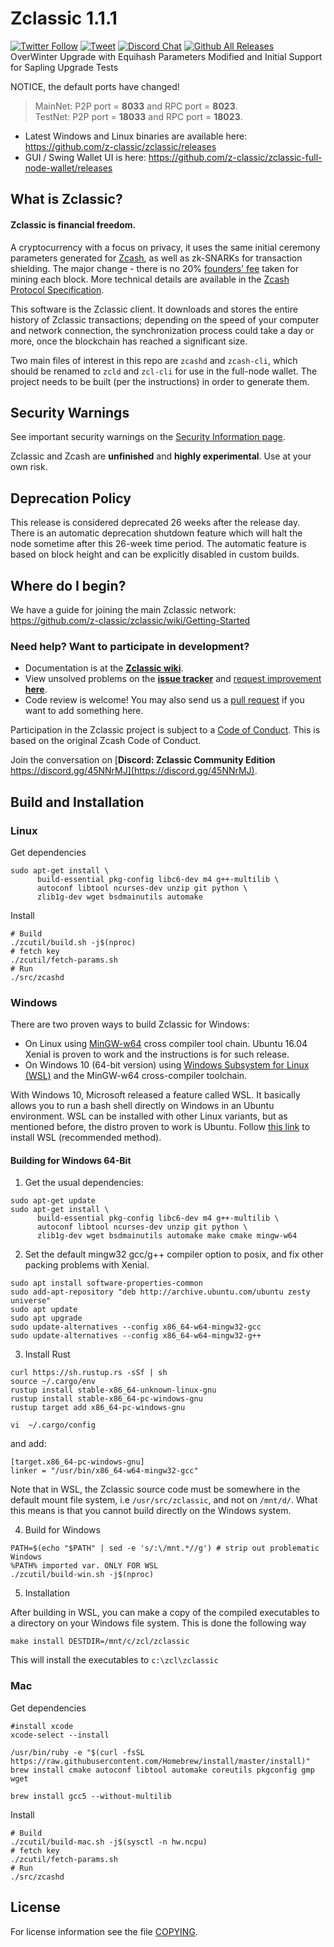 Zclassic 1.1.1
===============
[![Twitter Follow](https://img.shields.io/twitter/follow/z-classic.svg?style=social)](https://twitter.com/ZclassicDev)
[![Tweet](https://img.shields.io/twitter/url/https/github.com/ZclassicDev/ZclassicDev.github.io/README.md.svg?style=social)](https://twitter.com/intent/tweet?text=Check%20out%20Zclassic%20community's%20continuity%20plan%20-%20open%20to%20your%20feedback%20/%20suggestions:%20%F0%9F%A4%97%20%9C%A8%20https://github.com/ZclassicDev/ZclassicDev.github.io/README.md)
[![Discord Chat](https://img.shields.io/discord/308323056592486420.svg)](https://discord.gg/45NNrMJ) [![Github All Releases](https://img.shields.io/github/downloads/atom/atom/total.svg?style=flat)](https://github.com/z-classic/zclassic/releases)<br/>
OverWinter Upgrade with Equihash Parameters Modified and Initial Support for Sapling Upgrade Tests

NOTICE, the default ports have changed!
> MainNet: P2P port =  **8033** and RPC port =  **8023**. <br/>
> TestNet: P2P port = **18033** and RPC port = **18023**.
* Latest Windows and Linux binaries are available here: https://github.com/z-classic/zclassic/releases
* GUI / Swing Wallet UI is here: https://github.com/z-classic/zclassic-full-node-wallet/releases <br/>

What is Zclassic?
-----------------
#### Zclassic is financial freedom.

A cryptocurrency with a focus on privacy, it uses the same initial ceremony
parameters generated for [Zcash](https://github.com/zcash/zcash), as well as
zk-SNARKs for transaction shielding. The major change - there is no 20%
[founders' fee](https://blog.z.cash/funding/) taken for mining each block.
More technical details are available in the [Zcash Protocol Specification](https://github.com/zcash/zips/raw/master/protocol/protocol.pdf).

This software is the Zclassic client. It downloads and stores the entire
history of Zclassic transactions; depending on the speed of your computer
and network connection, the synchronization process could take a day or
more, once the blockchain has reached a significant size.

Two main files of interest in this repo are `zcashd` and `zcash-cli`,
which should be renamed to `zcld` and `zcl-cli` for use in the full-node
wallet. The project needs to be built (per the instructions) in order to
generate them.

Security Warnings
-----------------
See important security warnings on the
[Security Information page](https://z.cash/support/security/).

Zclassic and Zcash are **unfinished** and **highly experimental**. Use at your own risk.

Deprecation Policy
------------------
This release is considered deprecated 26 weeks after the release day.
There is an automatic deprecation shutdown feature which will halt the node
sometime after this 26-week time period. The automatic feature is based on
block height and can be explicitly disabled in custom builds.

Where do I begin?
-----------------
We have a guide for joining the main Zclassic network:
https://github.com/z-classic/zclassic/wiki/Getting-Started

### Need help? Want to participate in development?
* Documentation is at the **[Zclassic wiki](https://github.com/z-classic/zclassic/wiki)**.
* View unsolved problems on the **[issue tracker](https://github.com/z-classic/zclassic/issues)**
and [request improvement **here**](https://github.com/z-classic/zclassic/issues).
* Code review is welcome! You may also send us a
[pull request](https://github.com/z-classic/zclassic/pulls)
if you want to add something here.

Participation in the Zclassic project is subject to a [Code of Conduct](code_of_conduct.md). This is based on the original Zcash Code of Conduct.

Join the conversation on
[**Discord: Zclassic Community Edition** https://discord.gg/45NNrMJ](https://discord.gg/45NNrMJ).


Build and Installation
----------------------

### Linux
Get dependencies
```{r, engine='bash'}
sudo apt-get install \
      build-essential pkg-config libc6-dev m4 g++-multilib \
      autoconf libtool ncurses-dev unzip git python \
      zlib1g-dev wget bsdmainutils automake
```

Install
```{r, engine='bash'}
# Build
./zcutil/build.sh -j$(nproc)
# fetch key
./zcutil/fetch-params.sh
# Run
./src/zcashd
```

### Windows
There are two proven ways to build Zclassic for Windows:

* On Linux using [MinGW-w64](https://mingw-w64.org/doku.php) cross compiler
tool chain. Ubuntu 16.04 Xenial is proven to work and the instructions is for
such release.
* On Windows 10 (64-bit version) using
[Windows Subsystem for Linux (WSL)](https://msdn.microsoft.com/commandline/wsl/about)
and the MinGW-w64 cross-compiler toolchain.

With Windows 10, Microsoft released a feature called WSL. It basically allows
you to run a bash shell directly on Windows in an Ubuntu environment. WSL can
be installed with other Linux variants, but as mentioned before, the distro
proven to work is Ubuntu. Follow
[this link](https://msdn.microsoft.com/en-us/commandline/wsl/install_guide)
to install WSL (recommended method).

#### Building for Windows 64-Bit
1. Get the usual dependencies:
```{r, engine='bash'}
sudo apt-get update
sudo apt-get install \
      build-essential pkg-config libc6-dev m4 g++-multilib \
      autoconf libtool ncurses-dev unzip git python \
      zlib1g-dev wget bsdmainutils automake make cmake mingw-w64
```

2. Set the default mingw32 gcc/g++ compiler option to posix, and fix other packing problems with Xenial.

```{r, engine='bash'}
sudo apt install software-properties-common
sudo add-apt-repository "deb http://archive.ubuntu.com/ubuntu zesty universe"
sudo apt update
sudo apt upgrade
sudo update-alternatives --config x86_64-w64-mingw32-gcc
sudo update-alternatives --config x86_64-w64-mingw32-g++
```

3. Install Rust
```{r, engine='bash'}
curl https://sh.rustup.rs -sSf | sh
source ~/.cargo/env
rustup install stable-x86_64-unknown-linux-gnu
rustup install stable-x86_64-pc-windows-gnu
rustup target add x86_64-pc-windows-gnu

vi  ~/.cargo/config
```
and add:
```
[target.x86_64-pc-windows-gnu]
linker = "/usr/bin/x86_64-w64-mingw32-gcc"
```

Note that in WSL, the Zclassic source code must be somewhere in the default
mount file system, i.e `/usr/src/zclassic`, and not on `/mnt/d/`. What this
means is that you cannot build directly on the Windows system.

4. Build for Windows

```{r, engine='bash'}
PATH=$(echo "$PATH" | sed -e 's/:\/mnt.*//g') # strip out problematic Windows
%PATH% imported var. ONLY FOR WSL
./zcutil/build-win.sh -j$(nproc)
```

5. Installation

After building in WSL, you can make a copy of the compiled executables to a
directory on your Windows file system. This is done the following way

```{r, engine='bash'}
make install DESTDIR=/mnt/c/zcl/zclassic
```
This will install the executables to `c:\zcl\zclassic`

### Mac
Get dependencies
```{r, engine='bash'}
#install xcode
xcode-select --install

/usr/bin/ruby -e "$(curl -fsSL https://raw.githubusercontent.com/Homebrew/install/master/install)"
brew install cmake autoconf libtool automake coreutils pkgconfig gmp wget

brew install gcc5 --without-multilib
```

Install
```{r, engine='bash'}
# Build
./zcutil/build-mac.sh -j$(sysctl -n hw.ncpu)
# fetch key
./zcutil/fetch-params.sh
# Run
./src/zcashd
```


License
-------
For license information see the file [COPYING](COPYING).